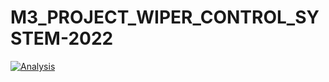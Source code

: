 # M3_PROJECT_WIPER_CONTROL_SYSTEM-2022
[![Analysis](https://github.com/Aakash241/M3_PROJECT_WIPER_CONTROL_SYSTEM-2022/actions/workflows/Analysiss.yml/badge.svg)](https://github.com/Aakash241/M3_PROJECT_WIPER_CONTROL_SYSTEM-2022/actions/workflows/Analysiss.yml)
